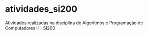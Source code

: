 # atividades_si200
Atividades realizadas na disciplina de Algoritmos e Programação de Computadores II - SI200

